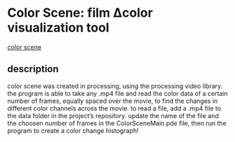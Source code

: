 # Color Scene: film Δcolor visualization tool

[color scene](/ColorSceneMain/images/color_scene_logo.png)

## description
color scene was created in processing, using the processing video library. the program is able to take any .mp4 file and read the color data of a certain number of frames, equally spaced over the movie, to find the changes in different color channels across the movie. to read a file, add a .mp4 file to the data folder in the project’s repository. update the name of the file and the choosen number of frames in the ColorSceneMain.pde file, then run the program to create a color change histograph!
